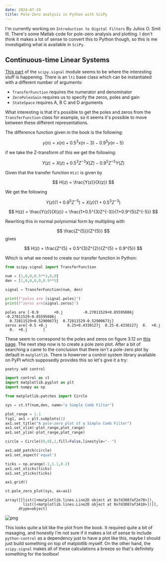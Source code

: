 ```yaml
---
date: 2024-07-19
title: Pole-Zero analysis in Python with SciPy
---
```


I'm currently working on `Introduction to Digital Filters` By Julios O. Smit III. There's some Matlab code for pole-zero analysis and plotting. I don't think it makes a lot of sense to convert this to Python though, so this is me investigating what is available in `SciPy`.

## Continuous-time Linear Systems

[This part](https://docs.scipy.org/doc/scipy/reference/signal.html#continuous-time-linear-systems) of the `scipy.signal` module seems to be where the interesting stuff is happening. There is an `lti` base class which can be instantiated with a different number of arguments:

- `TransferFunction` requires the numerator and denominator
- `ZeroPolesGain` requires us to specify the zeros, poles and gain
- `StateSpace` requires A, B C and D arguments


What interesting is that it's possible to get the poles and zeros from the `TransferFunction` class for example, so it seems it's possible to move between these different representations.

The difference function given in the book is the following:

$$
y(n) = x(n) + 0.5^{3}x(n-3)-0.9^{5}y(n-5)
$$

if we take the Z-transform of this we get the following:

$$
Y(z) = X(z) + 0.5^{3}Z^{-3}X(Z)-0.9^{5}Z^{-5}Y(Z)
$$

Given that the transfer function `H(z)` is given by

$$
H(z) = \frac{Y(z)}{X(z)}
$$

We get the following

$$
Y(z)(1+0.9^{5}Z^{-5}) = X(z)(1+0.5^{3}Z^{-3})
$$

$$
H(z) = \frac{Y(z)}{X(z)} = \frac{1+0.5^{3}Z^{-3}}{1+0.9^{5}Z^{-5}}
$$

Rewriting this in normal polynomial form by multipling with

$$
\frac{Z^{5}}{Z^{5}}
$$ gives

$$
H(z) = \frac{Z^{5} + 0.5^{3}Z^{2}}{Z^{5} + 0.9^{5}}
$$

Which is what we need to create our transfer function in Python:


```python
from scipy.signal import TransferFunction

num = [1,0,0,0.5**3,0,0]
den = [1,0,0,0,0,0.9**5]

signal = TransferFunction(num, den)

print(f"poles are {signal.poles}")
print(f"zeros are{signal.zeros}")
```

    poles are [-0.9       +0.j         -0.27811529+0.85595086j -0.27811529-0.85595086j
      0.72811529+0.52900673j  0.72811529-0.52900673j]
    zeros are[-0.5 +0.j         0.25+0.4330127j  0.25-0.4330127j  0.  +0.j
      0.  +0.j       ]


These seem to correspond to the poles and zeros on figure 3.12 on [this page](https://www.dsprelated.com/freebooks/filters/Pole_Zero_Analysis.html). The next step now is to create a pole zero plot. After a bit of searching a came to the conclusion that there isn't a pole-zero plot by default in `matplotlib`. There is howerver a control system library available on PyPI which supposedly provides this so let's give it a try:

``` bash
poetry add control
```


```python
import control as ct
import matplotlib.pyplot as plt
import numpy as np

from matplotlib.patches import Circle

sys = ct.tf(num,den, name="a Simple Comb Filter")

plot_range = 1.1
fig1, ax1 = plt.subplots(1)
ax1.set_title("A pole-zero plot of a Simple Comb Filter")
ax1.set_xlim(-plot_range,plot_range)
ax1.set_ylim(-plot_range,plot_range)

circle = Circle((0,0),1,fill=False,linestyle="--")

ax1.add_patch(circle)
ax1.set_aspect('equal')

ticks = np.arange(-1,1.1,0.2)
ax1.set_xticks(ticks)
ax1.set_yticks(ticks)

ax1.grid()

ct.pole_zero_plot(sys, ax=ax1)

```




    array([[list([<matplotlib.lines.Line2D object at 0x7d3087af2e70>]),
            list([<matplotlib.lines.Line2D object at 0x7d3087af3410>])]],
          dtype=object)




    
![png](/pole-zero-analysis/pole-zero-analysis.png)


This looks quite a bit like the plot from the book. It required quite a bit of masaging, and honestly I'm not sure if it makes a lot of sense to include `python-control` as a dependency just to have a plot like this, maybe I should just build something on top of matplotlib myself. On the other hand, the `scipy.signal` makes all of these calculations a breeze so that's definitely something for the toolbox!
